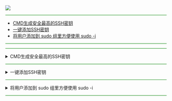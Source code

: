 <img src="https://cdn.jsdelivr.net/gh/Jianfei-DinG/bash/script/66c2af54e65d4.png" width="%100" height="auto" align="center" />

<hr style="border: none; height: 1px; background-color: green;">

- [CMD生成安全最高的SSH密钥](#0) &nbsp;&nbsp;&nbsp;&nbsp;
- [一键添加SSH密钥](#1) &nbsp;&nbsp;&nbsp;&nbsp;
- [将用户添加到 sudo 组里方便使用 sudo -i](#2) &nbsp;&nbsp;&nbsp;&nbsp;

<hr style="border: none; height: 1px; background-color: green;">

</details>
<hr style="border: none; height: 1px; background-color: green;">
<details>  
<summary>CMD生成安全最高的SSH密钥</summary> 
<a name="2"></a>
  
MCD执行  
```
ssh-keygen -t ed25519 -a 100 -f %USERPROFILE%\.ssh\id_rsa -C "tianyun@Windows"
```
同步公钥
```
type %USERPROFILE%\.ssh\id_rsa.pub | ssh root@192.168.1.8 "cat >> .ssh/authorized_keys"
```

Linux 一键执行命令
```
ssh-keygen -t ed25519 -a 100 -f ~/.ssh/id_rsa -C "local@machine" && ssh-copy-id -i ~/.ssh/id_rsa.pub $USER@localhost
```

示例：
```
Generating public/private rsa key pair.
Enter file in which to save the key (C:\Users\你的用户名\.ssh\id_rsa):  ← 按回车即可（使用默认）
Enter passphrase (empty for no passphrase):                           ←  输入私钥密码（可为空））
Enter same passphrase again:                                          ←  再次确认密码

id_rsa（私钥-客户端）
id_rsa.pub（公钥-服务端）
```
</details>
<hr style="border: none; height: 1px; background-color: green;">
<details>  
<summary>一键添加SSH密钥</summary> 
<a name="1"></a>
  
```
sh <(curl -Ls https:///cdn.jsdelivr.net/gh/Jianfei-DinG/bash/script/ssh_key_installer.sh)
```

```
bash <(curl -Ls https:///cdn.jsdelivr.net/gh/Jianfei-DinG/bash/script/ssh_key_installer.sh)
```
Ubuntu / Debian 安装 sudo 和 curl
```
apt update && apt install -y sudo curl
```
Alpine Linux 安装 sudo 和 curl
```
apk update && apk add sudo curl
```
</details>
<hr style="border: none; height: 1px; background-color: green;">
<details>  
<summary>将用户添加到 sudo 组里方便使用 sudo -i</summary> 
<a name="2"></a>
  
```
usermod -aG sudo "$(whoami)"
```
``
命令执行后需要重新连接才能生效
``
</details>
<hr style="border: none; height: 1px; background-color: green;">
